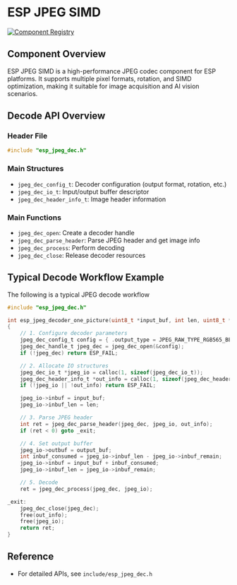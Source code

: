 # ESP JPEG SIMD

[![Component Registry](https://components.espressif.com/components/wvirgil123/esp_jpeg_simd/badge.svg)](https://components.espressif.com/components/wvirgil123/esp_jpeg_simd)

## Component Overview

ESP JPEG SIMD is a high-performance JPEG codec component for ESP platforms. It supports multiple pixel formats, rotation, and SIMD optimization, making it suitable for image acquisition and AI vision scenarios.


## Decode API Overview

### Header File
```c
#include "esp_jpeg_dec.h"
```

### Main Structures
- `jpeg_dec_config_t`: Decoder configuration (output format, rotation, etc.)
- `jpeg_dec_io_t`: Input/output buffer descriptor
- `jpeg_dec_header_info_t`: Image header information

### Main Functions
- `jpeg_dec_open`: Create a decoder handle
- `jpeg_dec_parse_header`: Parse JPEG header and get image info
- `jpeg_dec_process`: Perform decoding
- `jpeg_dec_close`: Release decoder resources

## Typical Decode Workflow Example

The following is a typical JPEG decode workflow

```c
#include "esp_jpeg_dec.h"

int esp_jpeg_decoder_one_picture(uint8_t *input_buf, int len, uint8_t *output_buf)
{
    // 1. Configure decoder parameters
    jpeg_dec_config_t config = { .output_type = JPEG_RAW_TYPE_RGB565_BE, .rotate = JPEG_ROTATE_0D };
    jpeg_dec_handle_t jpeg_dec = jpeg_dec_open(&config);
    if (!jpeg_dec) return ESP_FAIL;

    // 2. Allocate IO structures
    jpeg_dec_io_t *jpeg_io = calloc(1, sizeof(jpeg_dec_io_t));
    jpeg_dec_header_info_t *out_info = calloc(1, sizeof(jpeg_dec_header_info_t));
    if (!jpeg_io || !out_info) return ESP_FAIL;

    jpeg_io->inbuf = input_buf;
    jpeg_io->inbuf_len = len;

    // 3. Parse JPEG header
    int ret = jpeg_dec_parse_header(jpeg_dec, jpeg_io, out_info);
    if (ret < 0) goto _exit;

    // 4. Set output buffer
    jpeg_io->outbuf = output_buf;
    int inbuf_consumed = jpeg_io->inbuf_len - jpeg_io->inbuf_remain;
    jpeg_io->inbuf = input_buf + inbuf_consumed;
    jpeg_io->inbuf_len = jpeg_io->inbuf_remain;

    // 5. Decode
    ret = jpeg_dec_process(jpeg_dec, jpeg_io);

_exit:
    jpeg_dec_close(jpeg_dec);
    free(out_info);
    free(jpeg_io);
    return ret;
}
```

## Reference
- For detailed APIs, see `include/esp_jpeg_dec.h`


